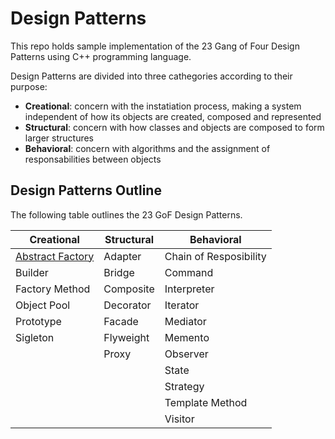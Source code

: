 # Design Patterns

This repo holds sample implementation of the 23 Gang of Four Design Patterns using C++ programming language.

Design Patterns are divided into three cathegories according to their purpose:

* __Creational__: concern with the instatiation process, making a system independent of how its objects are created, composed and represented
* __Structural__: concern with how classes and objects are composed to form larger structures
* __Behavioral__: concern with algorithms and the assignment of responsabilities between objects

## Design Patterns Outline

The following table outlines the 23 GoF Design Patterns.

| Creational                                                                                                    | Structural | Behavioral             |
| ------------------------------------------------------------------------------------------------------------- | ---------- | ---------------------- |
| [Abstract Factory](https://github.com/DocBrown85/cpp_design_patterns/tree/master/creational/abstract_factory) | Adapter    | Chain of Resposibility |
| Builder                                                                                                       | Bridge     | Command                |
| Factory Method                                                                                                | Composite  | Interpreter            |
| Object Pool                                                                                                   | Decorator  | Iterator               |
| Prototype                                                                                                     | Facade     | Mediator               |
| Sigleton                                                                                                      | Flyweight  | Memento                |
|                                                                                                               | Proxy      | Observer               |
|                                                                                                               |            | State                  |
|                                                                                                               |            | Strategy               |
|                                                                                                               |            | Template Method        |
|                                                                                                               |            | Visitor                |
